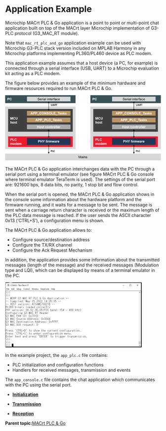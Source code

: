 # Application Example

Microchip MACrt PLC & Go application is a point to point or multi-point chat application built on top of the MACrt layer Microchip implementation of G3-PLC protocol \(G3\_MAC\_RT module\).

Note that `mac_rt_plc_and_go` application example can be used with Microchip G3-PLC stack version included on MPLAB Harmony in any Microchip platforms implementing PL360/PL460 device as PLC modem.

This application example assumes that a host device \(a PC, for example\) is connected through a serial interface \(USB, UART\) to a Microchip evaluation kit acting as a PLC modem.

The figure below provides an example of the minimum hardware and firmware resources required to run MACrt PLC & Go.

![](GUID-7C8B71F0-B089-48D4-968D-A3C35B19EB74-low.png "PLC & Go Block Diagram")

The MACrt PLC & Go application interchanges data with the PC through a serial port using a terminal emulator \(see figure MACrt PLC & Go console where terminal emulator TeraTerm is used\). The settings of the serial port are: 921600 bps, 8 data bits, no parity, 1 stop bit and flow control.

When the serial port is opened, the MACrt PLC & Go application shows in the console some information about the hardware platform and the firmware running, and it waits for a message to be sent. The message is sent when a carriage return character is received or the maximum length of the PLC data message is reached. If the user sends the ASCII character 0x13 \(‘CTRL+S’\), a configuration menu is shown.

The MACrt PLC & Go application allows to:

-   Configure source/destination address
-   Configure the TX/RX channel
-   Configure the Ack Request Mechanism

In addition, the application provides some information about the transmitted messages \(length of the message\) and the received messages \(Modulation type and LQI\), which can be displayed by means of a terminal emulator in the PC.

![](GUID-22A975D8-9378-4F44-9143-FC727DA20295-low.png "MACrt PLC & Go Console")

In the example project, the `app_plc.c` file contains:

-   PLC initialization and configuration functions
-   Handlers for received messages, transmission and events

The `app_console.c` file contains the chat application which communicates with the PC using the serial port.

-   **[Initialization](GUID-369581E4-E1C7-4395-8F38-B175B9EAD9C1.md)**  

-   **[Transmission](GUID-452914FD-66E7-46B4-99B6-B1C1D15A3E4B.md)**  

-   **[Reception](GUID-BA1CD773-8303-4C77-B4C0-23BCD41231C5.md)**  


**Parent topic:**[MACrt PLC & Go](GUID-CE3EF484-E886-4378-90B5-20C2BC7A43D1.md)

